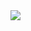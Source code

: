 <img src="https://capsule-render.vercel.app/api?type=venom&color=red&height=300&section=header&text=YuJeong%20Kim&fontSize=90" />
